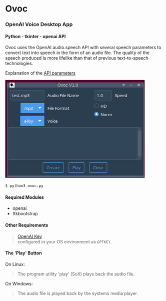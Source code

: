 # Ovoc
### OpenAI Voice Desktop App
#### Python - tkinter - openai API

Ovoc uses the OpenAI audio.speech API with several speech parameters
to convert text into speech in the form of an audio file. The quality
of the speech produced is more lifelike than that of previous 
text-to-speech technologies.

Explanation of the 
[API parameters](https://platform.openai.com/docs/api-reference/audio/createSpeech "openai audio.speech")


![alttext](images/ovocGUI.png "title")

```bash
$ python3 ovoc.py

```

#### Required Modules

- openai
- ttkbootstrap

#### Other Requirements

> [OpenAI Key](https://platform.openai.com/api-keys "openai website")  
configured in your OS environment as `GPTKEY`.

#### The 'Play' Button

On Linux:  
> The program utility 'play' (SoX) plays back the audio file.

On Windows:
> The audio file is played back by the systems media player.

